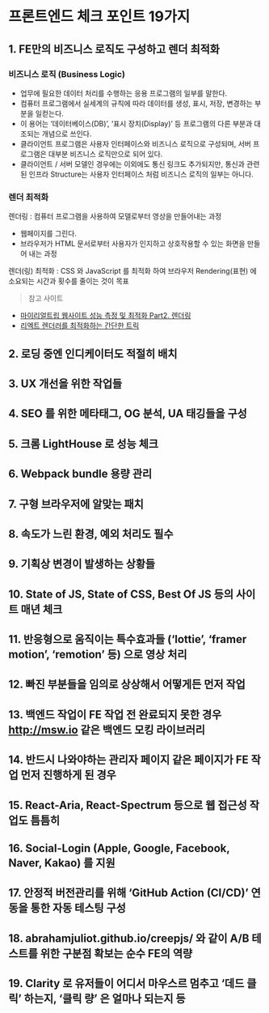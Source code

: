 # 프론트엔드 체크 포인트 19가지

## 1. FE만의 비즈니스 로직도 구성하고 렌더 최적화

### 비즈니스 로직 (Business Logic)

* 업무에 필요한 데이터 처리를 수행하는 응용 프로그램의 일부를 말한다.
* 컴퓨터 프로그램에서 실세계의 규칙에 따라 데이터를 생성, 표시, 저장, 변경하는 부분을 일컫는다. 
* 이 용어는 ‘데이터베이스(DB)’, ‘표시 장치(Display)’ 등 프로그램의 다른 부분과 대조되는 개념으로 쓰인다.
* 클라이언트 프로그램은 사용자 인터페이스와 비즈니스 로직으로 구성되며, 서버 프로그램은 대부분 비즈니스 로직만으로 되어 있다.
* 클라이언트 / 서버 모델인 경우에는 이외에도 통신 링크도 추가되지만, 통신과 관련된 인프라 Structure는 사용자 인터페이스 처럼 비즈니스 로직의 일부는 아니다. 

### 렌더 최적화

렌더링
: 컴퓨터 프로그램을 사용하여 모델로부터 영상을 만들어내는 과정

* 웹페이지를 그린다.
* 브라우저가 HTML 문서로부터 사용자가 인지하고 상호작용할 수 있는 화면을 만들어 내는 과정

렌더(링) 최적화
: CSS 와 JavaScript 를 최적화 하여 브라우저 Rendering(표현) 에 소요되는 시간과 횟수를 줄이는 것이 목표


> 참고 사이트
* [마이리얼트립 웹사이트 성능 측정 및 최적화 Part2. 렌더링](https://medium.com/myrealtrip-product/fe-website-perf-part2-e0c7462ef822)
* [리엑트 렌더러를 최적화하는 간단한 트릭](https://ui.toast.com/weekly-pick/ko_20190725)


## 2. 로딩 중엔 인디케이터도 적절히 배치

## 3. UX 개선을 위한 작업들

## 4. SEO 를 위한 메타태그, OG 분석,  UA 태깅들을 구성

## 5. 크롬 LightHouse 로 성능 체크

## 6. Webpack bundle 용량 관리

## 7. 구형 브라우저에 알맞는 패치

## 8. 속도가 느린 환경, 예외 처리도 필수

## 9. 기획상 변경이 발생하는 상황들

## 10. State of JS, State of CSS, Best Of JS 등의 사이트 매년 체크

## 11. 반응형으로 움직이는 특수효과들 (‘lottie’, ‘framer motion’, ‘remotion’ 등) 으로 영상 처리

## 12. 빠진 부분들을 임의로 상상해서 어떻게든 먼저 작업

## 13. 백엔드 작업이 FE 작업 전 완료되지 못한 경우 http://msw.io 같은 백엔드 모킹 라이브러리

## 14. 반드시 나와야하는 관리자 페이지 같은 페이지가 FE 작업 먼저 진행하게 된 경우

## 15. React-Aria, React-Spectrum 등으로 웹 접근성 작업도 틈틈히

## 16. Social-Login (Apple, Google, Facebook, Naver, Kakao) 를 지원

## 17. 안정적 버전관리를 위해 ‘GitHub Action (CI/CD)’ 연동을 통한 자동 테스팅 구성

## 18. abrahamjuliot.github.io/creepjs/ 와 같이 A/B 테스트를 위한 구분점 확보는 순수 FE의 역량

## 19. Clarity 로 유저들이 어디서 마우스르 멈추고 ‘데드 클릭’ 하는지, ‘클릭 량’ 은 얼마나 되는지 등